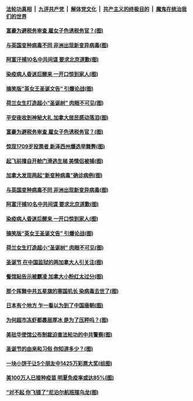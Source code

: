 ####  [法轮功真相](../../../../basic/blob/master/README.md?t=12281931) &nbsp;|&nbsp; [九评共产党](../../../../9ping.md/blob/master/README.md?t=12281931) &nbsp;|&nbsp; [解体党文化](../../../../jtdwh.md/blob/master/README.md?t=12281931)  &nbsp;|&nbsp; [共产主义的终极目的](../../../../gczydzjmd.md/blob/master/README.md?t=12281931) &nbsp;|&nbsp; [魔鬼在统治我们的世界](../../../../mgztzwmdsj.md/blob/master/README.md?t=12281931) 

#### [富豪为避税务审查 雇女子色诱税务官？(图)](../pages/p3/956678.md?t=12281931) 

#### [与英国变种病毒不同 非洲出现新变异病毒(图)](../pages/p3/957167.md?t=12281931) 

#### [阿富汗捕10名中共间谍 要求北京道歉(图)](../pages/p3/957163.md?t=12281931) 

#### [染疫病人昏迷后醒来 一开口惊到家人(图)](../pages/p3/957156.md?t=12281931) 

#### [搞笑版“英女王圣诞文告” 引爆论战(图)](../pages/p3/957153.md?t=12281931) 

#### [荷兰女生打造超小“圣诞树” 肉眼不可见(图)](../pages/p3/957066.md?t=12281931) 

#### [平安夜收到神秘大礼 加拿大居民感动落泪(图)](../pages/p3/957277.md?t=12281931) 

#### [富豪为避税务审查 雇女子色诱税务官？(图)](../pages/p3/956678.md?t=12281931) 

#### [惊现1709岁投票者 新泽西州爆选举舞弊(图)](../pages/p3/957187.md?t=12281931) 

#### [起飞前擅自开舱门滑逃生梯 美情侣被捕(图)](../pages/p3/957180.md?t=12281931) 

#### [加拿大发现两起“新变种病毒”确诊病例(图)](../pages/p3/957176.md?t=12281931) 

#### [与英国变种病毒不同 非洲出现新变异病毒(图)](../pages/p3/957167.md?t=12281931) 

#### [阿富汗捕10名中共间谍 要求北京道歉(图)](../pages/p3/957163.md?t=12281931) 

#### [染疫病人昏迷后醒来 一开口惊到家人(图)](../pages/p3/957156.md?t=12281931) 

#### [搞笑版“英女王圣诞文告” 引爆论战(图)](../pages/p3/957153.md?t=12281931) 

#### [荷兰女生打造超小“圣诞树” 肉眼不可见(图)](../pages/p3/957066.md?t=12281931) 

#### [圣诞节 在中国监狱的两加拿大人引关注(图)](../pages/p3/957063.md?t=12281931) 

#### [餐馆贴告示被霸凌 加拿大小粉红太过分(图)](../pages/p3/957060.md?t=12281931) 

#### [那个挥舞中共五星旗的塞国机长 染病毒去世了(图)](../pages/p3/957044.md?t=12281931) 

#### [日本有个地方 乍一看以为到了中国唐朝(图)](../pages/p3/956949.md?t=12281931) 

#### [为何超市冻虾都裹层厚冰 是为了压秤吗？(图)](../pages/p3/956609.md?t=12281931) 

#### [美驻华使馆公布制裁迫害法轮功的中共警察(图)](../pages/p3/956983.md?t=12281931) 

#### [圣诞节的由来和习俗 你知道多少？(图)](../pages/p3/956318.md?t=12281931) 

#### [一块小饼干让5个朋友中1425万彩票大奖(组图)](../pages/p3/956988.md?t=12281931) 

#### [美100万人已接种疫苗 明夏免疫率或达85%(图)](../pages/p3/956951.md?t=12281931) 

#### [“对不起 你飞错了”尼泊尔航班摆乌龙(图)](../pages/p3/956926.md?t=12281931) 

